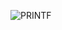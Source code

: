 ![PRINTF](https://user-images.githubusercontent.com/61026156/151670443-151cda0d-7b93-4cdd-98dd-526da6c13c34.gif)
